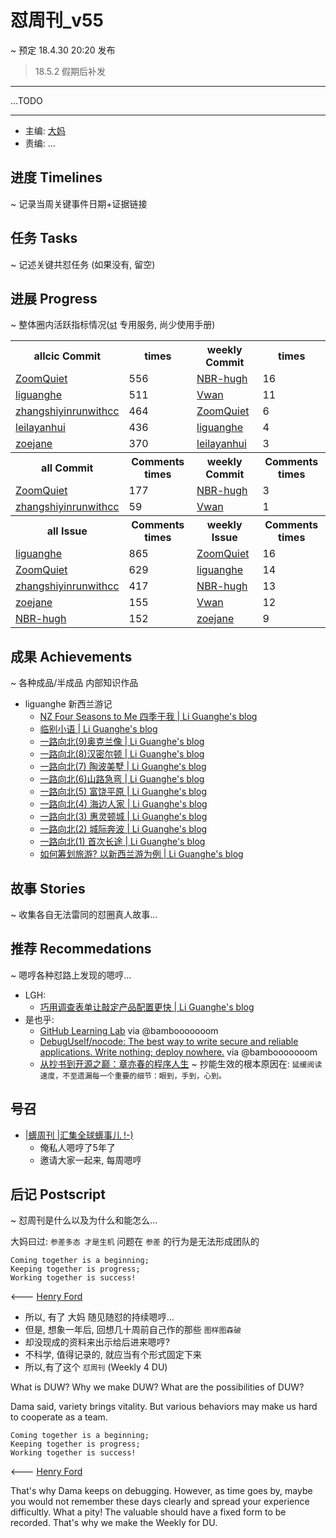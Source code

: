# 怼周刊_v55
~ 预定 18.4.30 20:20 发布

> 18.5.2 假期后补发

-----------------------------------------

...TODO


-----------------------------------------

- 主编: [大妈](http://du.zoomquiet.io/2014-02/ac0-zq/)
- 责编: ...


## 进度 Timelines
~ 记录当周关键事件日期+证据链接


## 任务 Tasks
~ 记述关键共怼任务 (如果没有, 留空)

## 进展 Progress
~ 整体圈内活跃指标情况([st](https://github.com/DebugUself/du4proto/tree/DU_tools/st) 专用服务, 尚少使用手册)

<table>
<tr><th>allcic Commit</th><th> times</th><th>weekly Commit</th><th> times</th></tr>
<tr><td>
                <a href='http://github.com/ZoomQuiet'>ZoomQuiet</a></td><td>556</td>
            <td>
                <a href='http://github.com/NBR-hugh'>NBR-hugh</a></td><td>16</td>
                
<tr><td>
                <a href='http://github.com/liguanghe'>liguanghe</a></td><td>511</td>
            <td>
                <a href='http://github.com/Vwan'>Vwan</a></td><td>11</td>
                
<tr><td>
                <a href='http://github.com/zhangshiyinrunwithcc'>zhangshiyinrunwithcc</a></td><td>464</td>
            <td>
                <a href='http://github.com/ZoomQuiet'>ZoomQuiet</a></td><td>6</td>
                
<tr><td>
                <a href='http://github.com/leilayanhui'>leilayanhui</a></td><td>436</td>
            <td>
                <a href='http://github.com/liguanghe'>liguanghe</a></td><td>4</td>
                
<tr><td>
                <a href='http://github.com/zoejane'>zoejane</a></td><td>370</td>
            <td>
                <a href='http://github.com/leilayanhui'>leilayanhui</a></td><td>3</td>
                
<tr><th>all Commit </th><th>Comments times</th><th>weekly Commit</th><th>Comments times</th></tr>
<tr><td>
                <a href='http://github.com/ZoomQuiet'>ZoomQuiet</a></td><td>177</td>
            <td>
                <a href='http://github.com/NBR-hugh'>NBR-hugh</a></td><td>3</td>
                
<tr><td>
                <a href='http://github.com/zhangshiyinrunwithcc'>zhangshiyinrunwithcc</a></td><td>59</td>
            <td>
                <a href='http://github.com/Vwan'>Vwan</a></td><td>1</td>
                
<tr><th>all Issue </th><th>Comments times</th><th>weekly Issue</th><th>Comments times</th></tr>
<tr><td>
                <a href='http://github.com/liguanghe'>liguanghe</a></td><td>865</td>
            <td>
                <a href='http://github.com/ZoomQuiet'>ZoomQuiet</a></td><td>16</td>
                
<tr><td>
                <a href='http://github.com/ZoomQuiet'>ZoomQuiet</a></td><td>629</td>
            <td>
                <a href='http://github.com/liguanghe'>liguanghe</a></td><td>14</td>
                
<tr><td>
                <a href='http://github.com/zhangshiyinrunwithcc'>zhangshiyinrunwithcc</a></td><td>417</td>
            <td>
                <a href='http://github.com/NBR-hugh'>NBR-hugh</a></td><td>13</td>
                
<tr><td>
                <a href='http://github.com/zoejane'>zoejane</a></td><td>155</td>
            <td>
                <a href='http://github.com/Vwan'>Vwan</a></td><td>12</td>
                
<tr><td>
                <a href='http://github.com/NBR-hugh'>NBR-hugh</a></td><td>152</td>
            <td>
                <a href='http://github.com/zoejane'>zoejane</a></td><td>9</td>
                
</table>


## 成果 Achievements
~ 各种成品/半成品 内部知识作品
- liguanghe 新西兰游记
    * [NZ Four Seasons to Me 四季于我 | Li Guanghe's blog](https://liguanghe.github.io/2018/04/23/NZseason/)
    * [临别小语 | Li Guanghe's blog](https://liguanghe.github.io/2018/04/09/NZending/)
    * [一路向北(9)奥克兰像 | Li Guanghe's blog](https://liguanghe.github.io/2018/04/26/NZAuckland/)
    * [一路向北(8)汉密尔顿 | Li Guanghe's blog](https://liguanghe.github.io/2018/04/23/NZHamilton/)
    * [一路向北(7) 陶波美墅 | Li Guanghe's blog](https://liguanghe.github.io/2018/04/23/NZTaupo/)
    * [一路向北(6)山路急弯 | Li Guanghe's blog](https://liguanghe.github.io/2018/03/10/NZNationalPark/)
    * [一路向北(5) 富饶平原 | Li Guanghe's blog](https://liguanghe.github.io/2018/02/17/NzWhanganui/)
    * [一路向北(4) 海边人家 | Li Guanghe's blog](https://liguanghe.github.io/2018/02/17/NzWaikawa/)
    * [一路向北(3) 惠灵顿城 | Li Guanghe's blog](https://liguanghe.github.io/2018/03/10/NZWellington/)
    * [一路向北(2) 城际奔波 | Li Guanghe's blog](https://liguanghe.github.io/2018/02/13/NzChristchurch/)
    * [一路向北(1) 首次长途 | Li Guanghe's blog](https://liguanghe.github.io/2018/02/08/NzDunedinOut/)
    * [如何筹划旅游? 以新西兰游为例 | Li Guanghe's blog](https://liguanghe.github.io/2018/02/10/PlanTrip/)

## 故事 Stories
~ 收集各自无法雷同的怼圈真人故事...

## 推荐 Recommedations
~ 嗯哼各种怼路上发现的嗯哼...

- LGH:
    * [巧用调查表单让敲定产品配置更快 | Li Guanghe's blog](https://liguanghe.github.io/2018/04/26/OfficeGoogleForm/)
- 是也乎:
    + [GitHub Learning Lab](https://lab.github.com/) via @bambooooooom 
    + [DebugUself/nocode: The best way to write secure and reliable applications. Write nothing; deploy nowhere.](https://github.com/DebugUself/nocode) via @bambooooooom 
    + [从抄书到开源之巅：章亦春的程序人生](https://mp.weixin.qq.com/s/moyoJd1EnNziRPQgHbNXRw) ~ 抄能生效的根本原因在: `延缓阅读速度，不至遗漏每一个重要的细节：眼到，手到，心到。`

## 号召

- [|蠎周刊 |汇集全球蠎事儿 !-)](http://weekly.pychina.org/archives.html)
    + 俺私人嗯哼了5年了
    + 邀请大家一起来, 每周嗯哼


## 后记 Postscript
~ 怼周刊是什么以及为什么和能怎么...

大妈曰过: `参差多态 才是生机`
问题在 `参差` 的行为是无法形成团队的

	Coming together is a beginning; 
	Keeping together is progress; 
	Working together is success!

<--- [Henry Ford](https://www.brainyquote.com/quotes/quotes/h/henryford121997.html)

- 所以, 有了 大妈 随见随怼的持续嗯哼...
- 但是, 想象一年后, 回想几十周前自己作的那些 `图样图森破` 
- 却没现成的资料来出示给后进来嗯哼?
- 不科学, 值得记录的, 就应当有个形式固定下来
- 所以,有了这个 `怼周刊` (Weekly 4 DU)

What is DUW?
Why we make DUW?
What are the possibilities of DUW?

Dama said, variety brings vitality.
But various behaviors may make us hard to cooperate as a team.

	Coming together is a beginning; 
	Keeping together is progress; 
	Working together is success!

<--- [Henry Ford](https://www.brainyquote.com/quotes/quotes/h/henryford121997.html)

That's why Dama keeps on debugging.
However, as time goes by, maybe you would not remember these days clearly and spread your experience difficultly.
What a pity!
The valuable should have a fixed form to be recorded.
That's why we make the Weekly for DU.



